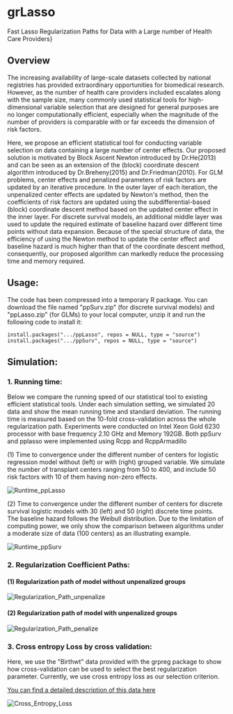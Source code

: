 # grLasso
Fast Lasso Regularization Paths for Data with a Large number of Health Care Providers}

## Overview
The increasing availability of large-scale datasets collected by national registries has provided extraordinary opportunities for biomedical research. However, as the number of health care providers included escalates along with the sample size, many commonly used statistical tools for high-dimensional variable selection that are designed for general purposes are no longer computationally efficient, especially when the magnitude of the number of providers is comparable with or far exceeds the dimension of risk factors.

Here, we propose an efficient statistical tool for conducting variable selection on data containing a large number of center effects. Our proposed solution is motivated by Block Ascent Newton introduced by Dr.He(2013) and can be seen as an extension of the (block) coordinate descent algorithm introduced by Dr.Breheny(2015) and Dr.Friedman(2010). For GLM problems, center effects and penalized parameters of risk factors are updated by an iterative procedure. In the outer layer of each iteration, the unpenalized center effects are updated by Newton's method, then the coefficients of risk factors are updated using the subdifferential-based (block) coordinate descent method based on the updated center effect in the inner layer. For discrete survival models, an additional middle layer was used to update the required estimate of baseline hazard over different time points without data expansion. Because of the special structure of data, the efficiency of using the Newton method to update the center effect and baseline hazard is much higher than that of the coordinate descent method, consequently, our proposed algorithm can markedly reduce the processing time and memory required. 


## Usage:

The code has been compressed into a temporary R package. You can download the file named "ppSurv.zip" (for discrete survival models) and "ppLasso.zip" (for GLMs) to your local computer, unzip it and run the following code to install it:

```{r }
install.packages(".../ppLasso", repos = NULL, type = "source")
install.packages(".../ppSurv", repos = NULL, type = "source")
```

## Simulation:

### 1. Running time:

Below we compare the running speed of our statistical tool to existing efficient statistical tools. Under each simulation setting, we simulated 20 data and show the mean running time and standard deviation. The running time is measured based on the 10-fold cross-validation across the whole regularization path. Experiments were conducted on Intel Xeon Gold 6230 processor with base frequency 2.10 GHz and Memory 192GB. Both ppSurv and pplasso were implemented using Rcpp and RcppArmadillo

(1) Time to convergence under the different number of centers for logistic regression model without (left) or with (right) grouped variable. We simulate the number of transplant centers ranging from 50 to 400, and include 50 risk factors with 10 of them having non-zero effects.

![Runtime_ppLasso](https://user-images.githubusercontent.com/93620754/207072629-38c87d5a-963f-488f-89c4-5f45dddc0e53.png)


(2) Time to convergence under the different number of centers for discrete survival logistic models with 30 (left) and 50 (right) discrete time points. The baseline hazard follows the Weibull distribution. Due to the limitation of computing power, we only show the comparison between algorithms under a moderate size of data (100 centers) as an illustrating example.

![Runtime_ppSurv](https://user-images.githubusercontent.com/93620754/207072650-54c2c38a-9ff3-4f07-b17d-8b81e45bd7fc.png)


### 2. Regularization Coefficient Paths:

#### (1) Regularization path of model without unpenalized groups

![Regularization_Path_unpenalize](https://user-images.githubusercontent.com/93620754/207072941-47c1f5ab-c7d7-4a28-9df8-9af9ec0b05aa.png)


#### (2) Regularization path of model with unpenalized groups

![Regularization_Path_penalize](https://user-images.githubusercontent.com/93620754/207072975-d2106f33-f030-4bb7-ac1a-88470ada2787.png)


### 3.  Cross entropy Loss by cross validation:

Here, we use the "Birthwt" data provided with the grpreg package to show how cross-validation can be used to select the best regularization parameter. Currently, we use cross entropy loss as our selection criterion.

[You can find a detailed description of this data here](https://www.rdocumentation.org/packages/grpreg/versions/3.4.0/topics/Birthwt)

![Cross_Entropy_Loss](https://user-images.githubusercontent.com/93620754/207073019-37e6da80-f07b-4f4a-a766-442e3ed41dc9.png)


